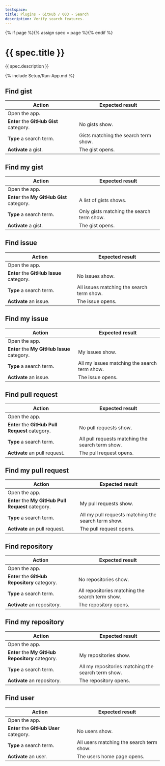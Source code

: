 ```yaml
---
testspace:
title: Plugins - GitHub / 003 - Search
description: Verify search features.
---
```


{% if page %}{% assign spec = page %}{% endif %}

# {{ spec.title }}

{{ spec.description }}

{% include Setup/Run-App.md %}

## Find gist

| Action                                  | Expected result                      |
| --------------------------------------- | ------------------------------------ |
| Open the app.                           |                                      |
| **Enter** the **GitHub Gist** category. | No gists show.                       |
| **Type** a search term.                 | Gists matching the search term show. |
| **Activate** a gist.                    | The gist opens.                      |

## Find my gist

| Action                                     | Expected result                           |
| ------------------------------------------ | ----------------------------------------- |
| Open the app.                              |                                           |
| **Enter** the **My GitHub Gist** category. | A list of gists shows.                    |
| **Type** a search term.                    | Only gists matching the search term show. |
| **Activate** a gist.                       | The gist opens.                           |

## Find issue

| Action                                   | Expected result                           |
| ---------------------------------------- | ----------------------------------------- |
| Open the app.                            |                                           |
| **Enter** the **GitHub Issue** category. | No issues show.                           |
| **Type** a search term.                  | All issues matching the search term show. |
| **Activate** an issue.                   | The issue opens.                          |

## Find my issue

| Action                                      | Expected result                              |
| ------------------------------------------- | -------------------------------------------- |
| Open the app.                               |                                              |
| **Enter** the **My GitHub Issue** category. | My issues show.                              |
| **Type** a search term.                     | All my issues matching the search term show. |
| **Activate** an issue.                      | The issue opens.                             |

## Find pull request

| Action                                          | Expected result                                  |
| ----------------------------------------------- | ------------------------------------------------ |
| Open the app.                                   |                                                  |
| **Enter** the **GitHub Pull Request** category. | No pull requests show.                           |
| **Type** a search term.                         | All pull requests matching the search term show. |
| **Activate** an pull request.                   | The pull request opens.                          |

## Find my pull request

| Action                                             | Expected result                                     |
| -------------------------------------------------- | --------------------------------------------------- |
| Open the app.                                      |                                                     |
| **Enter** the **My GitHub Pull Request** category. | My pull requests show.                              |
| **Type** a search term.                            | All my pull requests matching the search term show. |
| **Activate** an pull request.                      | The pull request opens.                             |

## Find repository

| Action                                        | Expected result                                 |
| --------------------------------------------- | ----------------------------------------------- |
| Open the app.                                 |                                                 |
| **Enter** the **GitHub Repository** category. | No repositories show.                           |
| **Type** a search term.                       | All repositories matching the search term show. |
| **Activate** an repository.                   | The repository opens.                           |

## Find my repository

| Action                                           | Expected result                                    |
| ------------------------------------------------ | -------------------------------------------------- |
| Open the app.                                    |                                                    |
| **Enter** the **My GitHub Repository** category. | My repositories show.                              |
| **Type** a search term.                          | All my repositories matching the search term show. |
| **Activate** an repository.                      | The repository opens.                              |

## Find user

| Action                                  | Expected result                          |
| --------------------------------------- | ---------------------------------------- |
| Open the app.                           |                                          |
| **Enter** the **GitHub User** category. | No users show.                           |
| **Type** a search term.                 | All users matching the search term show. |
| **Activate** an user.                   | The users home page opens.               |

